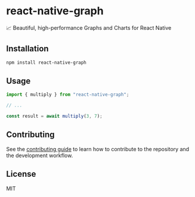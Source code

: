# react-native-graph

📈 Beautiful, high-performance Graphs and Charts for React Native

## Installation

```sh
npm install react-native-graph
```

## Usage

```js
import { multiply } from "react-native-graph";

// ...

const result = await multiply(3, 7);
```

## Contributing

See the [contributing guide](CONTRIBUTING.md) to learn how to contribute to the repository and the development workflow.

## License

MIT
